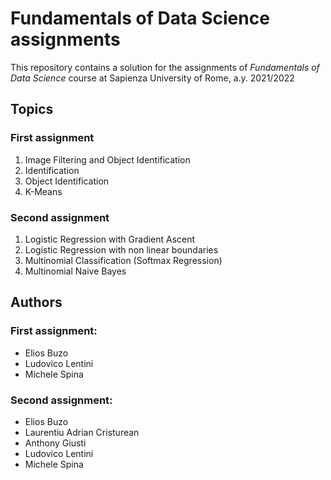 # Fundamentals of Data Science assignments
This repository contains a solution for the assignments of _Fundamentals of Data Science_ course at Sapienza University of Rome, a.y. 2021/2022

## Topics

### First assignment
1. Image Filtering and Object Identification
2. Identification
3. Object Identification 
4. K-Means

### Second assignment

1. Logistic Regression with Gradient Ascent
2. Logistic Regression with non linear boundaries 
3. Multinomial Classification (Softmax Regression) 
4. Multinomial Naive Bayes

## Authors

### First assignment:
- Elios Buzo
- Ludovico Lentini
- Michele Spina


### Second assignment:
- Elios Buzo
- Laurentiu Adrian Cristurean
- Anthony Giusti
- Ludovico Lentini
- Michele Spina
